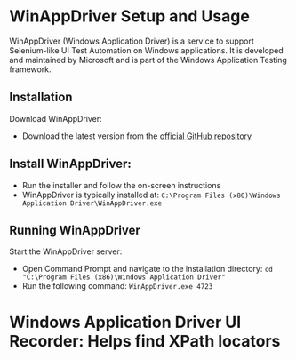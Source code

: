 # WinAppDriver Setup and Usage
WinAppDriver (Windows Application Driver) is a service to support Selenium-like UI Test Automation on Windows applications. It is developed and maintained by Microsoft and is part of the Windows Application Testing framework.

## Installation
Download WinAppDriver:
- Download the latest version from the [official GitHub repository](https://github.com/Microsoft/WinAppDriver/releases)
  
## Install WinAppDriver:
- Run the installer and follow the on-screen instructions
- WinAppDriver is typically installed at:
  `C:\Program Files (x86)\Windows Application Driver\WinAppDriver.exe`
## Running WinAppDriver
Start the WinAppDriver server:
- Open Command Prompt and navigate to the installation directory:
  ```cd "C:\Program Files (x86)\Windows Application Driver"```
- Run the following command:
```WinAppDriver.exe 4723```

# Windows Application Driver UI Recorder: Helps find XPath locators
